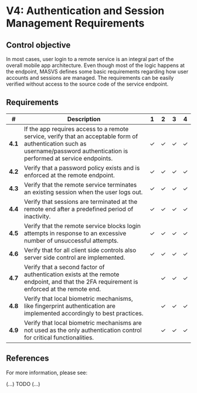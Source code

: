 # V4: Authentication and Session Management Requirements

## Control objective

In most cases, user login to a remote service is an integral part of the overall mobile app architecture. Even though most of the logic happens at the endpoint, MASVS defines some basic requirements regarding how user accounts and sessions are managed. The requirements can be easily verified without access to the source code of the service endpoint.

## Requirements

| # | Description | 1 | 2 | 3 | 4 | 
| --- | --- | --- | --- | --- | --- |
| **4.1** | If the app requires access to a remote service, verify that an acceptable form of authentication such as username/password authentication is performed at service endpoints. | ✓ | ✓ | ✓ | ✓ |
| **4.2** | Verify that a password policy exists and is enforced at the remote endpoint. | ✓ | ✓ | ✓ | ✓ |
| **4.3** | Verify that the remote service terminates an existing session when the user logs out. | ✓ | ✓ | ✓ | ✓ |
| **4.4** | Verify that sessions are terminated at the remote end after a predefined period of inactivity. | ✓ | ✓ | ✓ | ✓ |
| **4.5** | Verify that the remote service blocks login attempts in response to an excessive number of unsuccessful attempts. | ✓ | ✓ | ✓ | ✓ |
| **4.6** | Verify that for all client side controls also server side control are implemented. | ✓ | ✓ | ✓ | ✓ |
| **4.7** | Verify that a second factor of authentication exists at the remote endpoint, and that the 2FA requirement is enforced at the remote end.  |   | ✓ | ✓ | ✓ |
| **4.8** | Verify that local biometric mechanisms, like fingerprint authentication are implemented accordingly to best practices.  |   | ✓ | ✓ | ✓ |
| **4.9** | Verify that local biometric mechanisms are not used as the only authentication control for critical functionalities.  |   | ✓ | ✓ | ✓ |

## References

For more information, please see:

(...) TODO (...)

